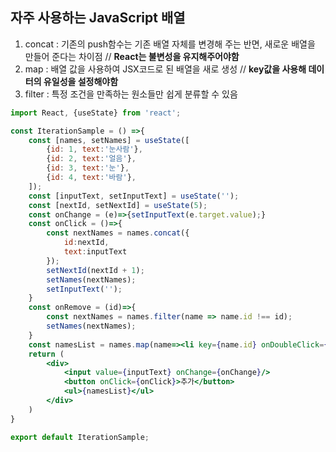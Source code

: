 ## 자주 사용하는 JavaScript 배열 

1. concat : 기존의 push함수는 기존 배열 자체를 변경해 주는 반면, 새로운 배열을 만들어 준다는 차이점 // **React는 불변성을 유지해주어야함**
2. map : 배열 값을 사용하여 JSX코드로 된 배열을 새로 생성 // **key값을 사용해 데이터의 유일성을 설정해야함**
3. filter : 특정 조건을 만족하는 원소들만 쉽게 분류할 수 있음

```jsx
import React, {useState} from 'react';

const IterationSample = () =>{
    const [names, setNames] = useState([
        {id: 1, text:'눈사람'},
        {id: 2, text:'얼음'},
        {id: 3, text:'눈'},
        {id: 4, text:'바람'},
    ]);
    const [inputText, setInputText] = useState('');
    const [nextId, setNextId] = useState(5);
    const onChange = (e)=>{setInputText(e.target.value);}
    const onClick = ()=>{
        const nextNames = names.concat({
            id:nextId,
            text:inputText
        });
        setNextId(nextId + 1);
        setNames(nextNames);
        setInputText('');
    }
    const onRemove = (id)=>{
        const nextNames = names.filter(name => name.id !== id);
        setNames(nextNames);
    }
    const namesList = names.map(name=><li key={name.id} onDoubleClick={()=>onRemove(name.id)}>{name.text}</li>);
    return (
        <div>
            <input value={inputText} onChange={onChange}/>
            <button onClick={onClick}>추가</button>
            <ul>{namesList}</ul>
        </div>
    )
}

export default IterationSample;
```